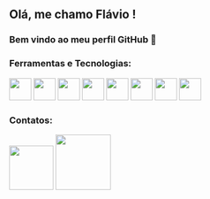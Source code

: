 ## Olá, me chamo Flávio ! 
### Bem vindo ao meu perfil GitHub 👋

### Ferramentas e Tecnologias:

<div>
<img src="https://cdn.jsdelivr.net/gh/devicons/devicon/icons/html5/html5-plain-wordmark.svg" width="40" height="40"/> <img src="https://cdn.jsdelivr.net/gh/devicons/devicon/icons/css3/css3-plain-wordmark.svg" width="40" height="40"/> <img src="https://cdn.jsdelivr.net/gh/devicons/devicon/icons/javascript/javascript-plain.svg" width="40" height="40"/> <img src="https://cdn.jsdelivr.net/gh/devicons/devicon/icons/php/php-plain.svg" width="40" height="40"/> <img src="https://cdn.jsdelivr.net/gh/devicons/devicon/icons/nodejs/nodejs-original.svg" width="40" height="40"/> <img src="https://cdn.jsdelivr.net/gh/devicons/devicon/icons/java/java-original-wordmark.svg" width="40" height="40"/> <img src="https://cdn.jsdelivr.net/gh/devicons/devicon/icons/bootstrap/bootstrap-plain-wordmark.svg" width="40" height="40"/>
  <img src="https://cdn.jsdelivr.net/gh/devicons/devicon/icons/jquery/jquery-plain-wordmark.svg" width="40" height="40"/>
</div>

### Contatos:

<div>
  <a href="mailto:flaviogabriel2603@gmail.com"><img src="https://img.shields.io/badge/Gmail-D14836?style=for-the-badge&logo=gmail&logoColor=white" width="80"></a>
  <a href="https://www.linkedin.com/in/flávio-gabriel-loretti-viana-8274061a2/"><img src="https://img.shields.io/badge/-LinkedIn-%230077B5?style=for-the badge&logo=linkedin&logoColor=white" width="100"></a>
</div>

